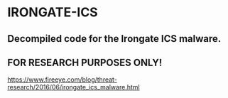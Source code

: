 # IRONGATE-ICS

## Decompiled code for the Irongate ICS malware.  

## FOR RESEARCH PURPOSES ONLY! 

https://www.fireeye.com/blog/threat-research/2016/06/irongate_ics_malware.html
